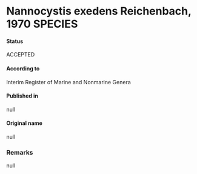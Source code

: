 # Nannocystis exedens Reichenbach, 1970 SPECIES

#### Status
ACCEPTED

#### According to
Interim Register of Marine and Nonmarine Genera

#### Published in
null

#### Original name
null

### Remarks
null
